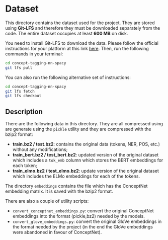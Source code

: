 # Dataset

This directory contains the dataset used for the project.
They are stored using **Git-LFS** and therefore they must be downloaded
separately from the code. The entire dataset occupies at least **600 MB**
on disk.

You need to install Git-LFS to download the data. Please follow the
official instructions for your platform at this link [here](https://git-lfs.github.com/).
Then, run the following commands in your terminal:

```bash
cd concept-tagging-nn-spacy
git lfs pull
```

You can also run the following alternative set of instructions:
```bash
cd concept-tagging-nn-spacy
git lfs fetch
git lfs checkout
```

## Description

There are the following data in this directory. They are all compressed using
are generate using the `pickle` utility and they are compressed with the bzip2 format:
* **train.bz2 / test.bz2**: contains the original data (tokens, NER, POS, etc.) without any modifications;
* **train_bert.bz2 / test_bert.bz2**: updated version of the original dataset which includes a `tok_emb` column
which stores the BERT embeddings for each token;
* **train_elmo.bz2 / test_elmo.bz2**: update version of the original dataset which includes the ELMo embeddings for each
of the tokens.

The directory `embeddings` contains the file which has the ConceptNet embedding matrix.
It is saved with the bzip2 format.

There are also a couple of utility scripts:
* `convert_conceptnet_embeddings.py`: convert the original ConceptNet embeddings into the format (pickle,bz2) needed by
the models.
* `convert_glove_embeddings.py`: convert the original GloVe embeddings in the format needed by the project
(in the end the GloVe embeddings were abandoned in favour of ConceptNet).



